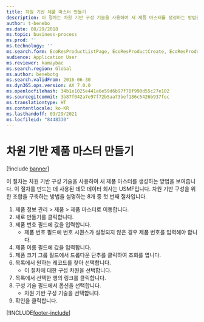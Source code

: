 ```yaml
---
title: 차원 기반 제품 마스터 만들기
description: 이 절차는 차원 기반 구성 기술을 사용하여 새 제품 마스터를 생성하는 방법을 보여줍니다.
author: t-benebo
ms.date: 08/29/2018
ms.topic: business-process
ms.prod: ''
ms.technology: ''
ms.search.form: EcoResProductListPage, EcoResProductCreate, EcoResProductMasterDraftFormPart
audience: Application User
ms.reviewer: kamaybac
ms.search.region: Global
ms.author: benebotg
ms.search.validFrom: 2016-06-30
ms.dyn365.ops.version: AX 7.0.0
ms.openlocfilehash: 34b1e1025e441a6e59d6b97f70f990d55c27e102
ms.sourcegitcommit: 3b87f042a7e97f72b5aa73bef186c5426b937fec
ms.translationtype: HT
ms.contentlocale: ko-KR
ms.lasthandoff: 09/29/2021
ms.locfileid: "8448330"
---
```

# <a name="create-a-dimension-based-product-master"></a>차원 기반 제품 마스터 만들기

[!include [banner](../../includes/banner.md)]

이 절차는 차원 기반 구성 기술을 사용하여 새 제품 마스터를 생성하는 방법을 보여줍니다. 이 절차를 만드는 데 사용된 데모 데이터 회사는 USMF입니다. 차원 기반 구성을 위한 조합을 구축하는 방법을 설명하는 8개 중 첫 번째 절차입니다.

1. 제품 정보 관리 > 제품 > 제품 마스터로 이동합니다.
2. 새로 만들기를 클릭합니다.
3. 제품 번호 필드에 값을 입력합니다.
    * 제품 번호 필드에 번호 시퀀스가 설정되지 않은 경우 제품 번호를 입력해야 합니다.  
4. 제품 이름 필드에 값을 입력합니다.
5. 제품 크기 그룹 필드에서 드롭다운 단추를 클릭하여 조회를 엽니다.
6. 목록에서 원하는 레코드를 찾아 선택합니다.
    * 이 절차에 대한 구성 차원을 선택합니다.  
7. 목록에서 선택한 행의 링크를 클릭합니다.
8. 구성 기술 필드에서 옵션을 선택합니다.
    * 차원 기반 구성 기술을 선택합니다.  
9. 확인을 클릭합니다.



[!INCLUDE[footer-include](../../../includes/footer-banner.md)]